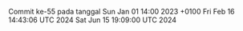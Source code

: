 Commit ke-55 pada tanggal Sun Jan 01 14:00 2023 +0100
Fri Feb 16 14:43:06 UTC 2024
Sat Jun 15 19:09:00 UTC 2024

